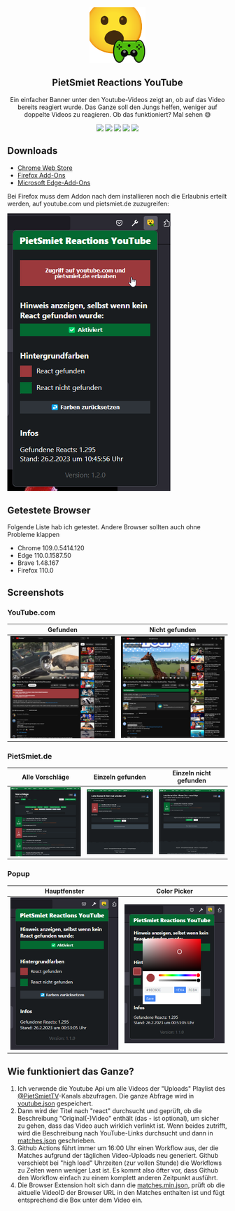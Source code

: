 <div align="center" width="100%">
    <img src="extension/icons/128.png" width="128" />
</div>

<div align="center" width="100%">
    <h2>PietSmiet Reactions YouTube</h2>
    <p>Ein einfacher Banner unter den Youtube-Videos zeigt an, ob auf das Video bereits reagiert wurde. Das Ganze soll den Jungs helfen, weniger auf doppelte Videos zu reagieren. Ob das funktioniert? Mal sehen 😅</p>
    <a target="_blank" href="https://chrome.google.com/webstore/detail/pietsmiet-reactions/cmeffgcdjkledgkgonnfjpnlfelpfbkf"><img src="https://img.shields.io/chrome-web-store/v/cmeffgcdjkledgkgonnfjpnlfelpfbkf" /></a>
    <a target="_blank" href="https://addons.mozilla.org/de/firefox/addon/pietsmiet-reactions-youtube/"><img src="https://img.shields.io/amo/v/pietsmiet-reactions-youtube" /></a>
    <a target="_blank" href="https://github.com/seriousm4x/pietsmiet-reaction-extension/commits/main"><img src="https://img.shields.io/github/last-commit/seriousm4x/pietsmiet-reaction-extension" /></a>
    <a target="_blank" href="https://github.com/seriousm4x/pietsmiet-reaction-extension/actions"><img src="https://github.com/seriousm4x/pietsmiet-reaction-extension/actions/workflows/update.yml/badge.svg" /></a>
    <a target="_blank" href="https://github.com/seriousm4x/pietsmiet-reaction-extension/blob/main/LICENSE"><img src="https://img.shields.io/github/license/seriousm4x/pietsmiet-reaction-extension" /></a>
</div>

## **Downloads**

- [Chrome Web Store](https://chrome.google.com/webstore/detail/pietsmiet-reactions/cmeffgcdjkledgkgonnfjpnlfelpfbkf)
- [Firefox Add-Ons](https://addons.mozilla.org/de/firefox/addon/pietsmiet-reactions-youtube/)
- [Microsoft Edge-Add-Ons](https://microsoftedge.microsoft.com/addons/detail/pietsmiet-reactions-youtu/meeaaoacaejacaffangpimamghedhead)

Bei Firefox muss dem Addon nach dem installieren noch die Erlaubnis erteilt werden, auf youtube.com und pietsmiet.de zuzugreifen:

[![](./assets/allow-permissions.png)](https://raw.githubusercontent.com/seriousm4x/pietsmiet-reaction-extension/main/assets/)

## **Getestete Browser**

Folgende Liste hab ich getestet. Andere Browser sollten auch ohne Probleme klappen

- Chrome 109.0.5414.120
- Edge 110.0.1587.50
- Brave 1.48.167
- Firefox 110.0

## **Screenshots**

### **YouTube.com**

| Gefunden                                                                                                                        | Nicht gefunden                                                                                                                        |
| ------------------------------------------------------------------------------------------------------------------------------- | ------------------------------------------------------------------------------------------------------------------------------------- |
| [![](./assets/youtube-found.png)](https://github.com/seriousm4x/pietsmiet-reaction-extension/raw/main/assets/youtube-found.png) | [![](./assets/youtube-notfound.png)](https://github.com/seriousm4x/pietsmiet-reaction-extension/raw/main/assets/youtube-notfound.png) |

### **PietSmiet.de**

| Alle Vorschläge                                                                                                                                         | Einzeln gefunden                                                                                                                                                          | Einzeln nicht gefunden                                                                                                                                                          |
| ------------------------------------------------------------------------------------------------------------------------------------------------------- | ------------------------------------------------------------------------------------------------------------------------------------------------------------------------- | ------------------------------------------------------------------------------------------------------------------------------------------------------------------------------- |
| [![](./assets/pietsmiet-all-suggestions.png)](https://github.com/seriousm4x/pietsmiet-reaction-extension/raw/main/assets/pietsmiet-all-suggestions.png) | [![](./assets/pietsmiet-single-suggestions-found.png)](https://github.com/seriousm4x/pietsmiet-reaction-extension/raw/main/assets/pietsmiet-single-suggestions-found.png) | [![](./assets/pietsmiet-single-suggestions-notfound.png)](https://github.com/seriousm4x/pietsmiet-reaction-extension/raw/main/assets/pietsmiet-single-suggestions-notfound.png) |

### **Popup**

| Hauptfenster                                                                                                    | Color Picker                                                                                                                |
| --------------------------------------------------------------------------------------------------------------- | --------------------------------------------------------------------------------------------------------------------------- |
| [![](./assets/popup.png)](https://github.com/seriousm4x/pietsmiet-reaction-extension/raw/main/assets/popup.png) | [![](./assets/popup-pickr.png)](https://github.com/seriousm4x/pietsmiet-reaction-extension/raw/main/assets/popup-pickr.png) |

## **Wie funktioniert das Ganze?**

1. Ich verwende die Youtube Api um alle Videos der "Uploads" Playlist des [@PietSmietTV](https://www.youtube.com/@PietSmietTV)-Kanals abzufragen. Die ganze Abfrage wird in [youtube.json](./data/youtube.json) gespeichert.
2. Dann wird der Titel nach "react" durchsucht und geprüft, ob die Beschreibung "Original(-)Video" enthält (das - ist optional), um sicher zu gehen, dass das Video auch wirklich verlinkt ist. Wenn beides zutrifft, wird die Beschreibung nach YouTube-Links durchsucht und dann in [matches.json](./data/matches.json) geschrieben.
3. Github Actions führt immer um 16:00 Uhr einen Workflow aus, der die Matches aufgrund der täglichen Video-Uploads neu generiert. Github verschiebt bei "high load" Uhrzeiten (zur vollen Stunde) die Workflows zu Zeiten wenn weniger Last ist. Es kommt also öfter vor, dass Github den Workflow einfach zu einem komplett anderen Zeitpunkt ausführt.
4. Die Browser Extension holt sich dann die [matches.min.json](./data/matches.min.json), prüft ob die aktuelle VideoID der Browser URL in den Matches enthalten ist und fügt entsprechend die Box unter dem Video ein.
